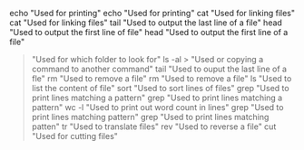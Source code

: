 echo "Used for printing"
echo "Used for printing"
cat "Used for linking files"
cat "Used for linking files"
tail "Used to output the last line of a file"
head "Used to output the first line of file"
head "Used to output the first line of a file"
> "Used for which folder to look for"
ls -al > "Used or copying a command to another command"
tail "Used to ouput the last line of a fle"
rm "Used to remove a file"
rm "Used to remove a file"
ls "Used to list the content of file"
sort "Used to sort lines of files"
grep "Used to print lines matching a pattern"
grep "Used to print lines matching a pattern"
wc -l "Used to print out word count in lines"
grep "Used to print lines matching pattern"
grep "Used to print lines matching patten"
tr "Used to translate files"
rev "Used to reverse a file"
cut "Used for cutting files"
